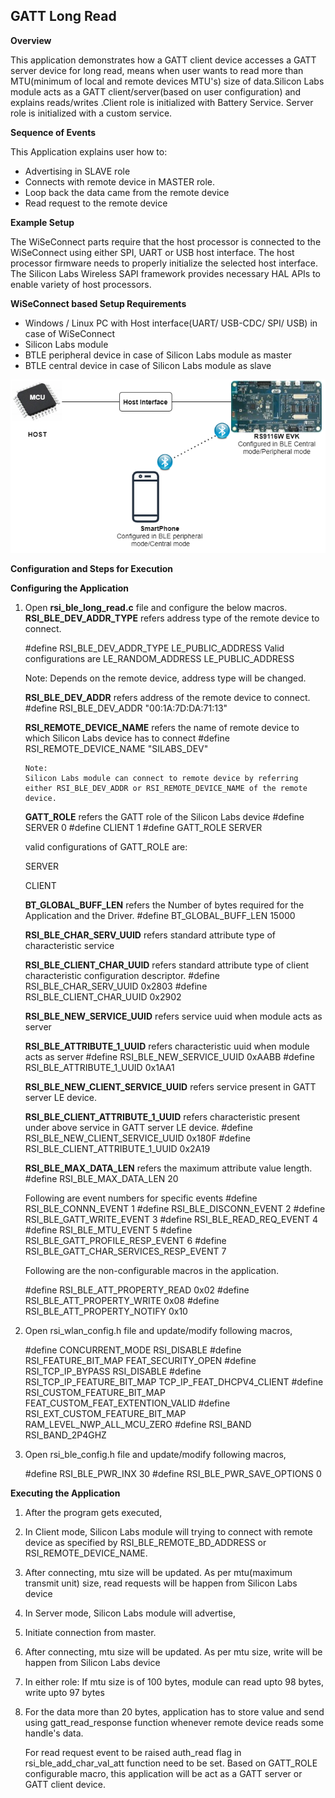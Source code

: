 ## GATT Long Read ##

**Overview**

This application demonstrates how a GATT client device accesses a GATT server device for long read, means when user wants to read more than MTU(minimum of local and remote devices MTU's) size of data.Silicon Labs module acts as a GATT client/server(based on user configuration) and explains reads/writes .Client role is initialized with Battery Service. Server role is initialized with a custom service.

**Sequence of Events**

This Application explains user how to:

 - Advertising in SLAVE role
 - Connects with remote device in MASTER role.
 - Loop back the data came from the remote device
 - Read request to the remote device

**Example Setup**

The WiSeConnect parts require that the host processor is connected to the WiSeConnect using either SPI, UART or USB host interface. The host processor firmware needs to properly initialize the selected host interface. The Silicon Labs Wireless SAPI framework provides necessary HAL APIs to enable variety of host processors.

**WiSeConnect  based Setup Requirements**

 - Windows / Linux PC with Host interface(UART/ USB-CDC/ SPI/ USB) in case of WiSeConnect
 - Silicon Labs module
 - BTLE peripheral device in case of Silicon Labs module as master
 - BTLE central device in case of Silicon Labs module as slave
 
![Figure glr: Setup diagram for BLE Long Read Example](resources/readme/image_glr.png)


**Configuration and Steps for Execution**

**Configuring the Application**

1. Open **rsi_ble_long_read.c** file and configure the below macros.
   **RSI_BLE_DEV_ADDR_TYPE** refers address type of the remote device to connect.

	 #define RSI_BLE_DEV_ADDR_TYPE                         LE_PUBLIC_ADDRESS
   Valid configurations are
   LE_RANDOM_ADDRESS
   LE_PUBLIC_ADDRESS

     Note:
     Depends on the remote device, address type will be changed.

   **RSI_BLE_DEV_ADDR** refers address of the remote device to connect.
	 #define RSI_BLE_DEV_ADDR                              "00:1A:7D:DA:71:13"

   **RSI_REMOTE_DEVICE_NAME** refers the name of remote device to which Silicon Labs device has to connect
	 #define RSI_REMOTE_DEVICE_NAME                        "SILABS_DEV"
   
   ```
   Note:
   Silicon Labs module can connect to remote device by referring either RSI_BLE_DEV_ADDR or RSI_REMOTE_DEVICE_NAME of the remote device.
   ```

   **GATT_ROLE** refers the GATT role of the Silicon Labs device
	 #define SERVER                                        0
	 #define CLIENT                                        1
	 #define GATT_ROLE                                     SERVER
	 
   valid configurations of GATT_ROLE are:

   SERVER

   CLIENT

   **BT_GLOBAL_BUFF_LEN**  refers the Number of bytes required for the Application and the Driver.
	 #define BT_GLOBAL_BUFF_LEN                            15000
 
   **RSI_BLE_CHAR_SERV_UUID** refers standard attribute type of characteristic service

   **RSI_BLE_CLIENT_CHAR_UUID**  refers standard attribute type of client characteristic configuration descriptor.
	 #define RSI_BLE_CHAR_SERV_UUID                       0x2803
	 #define RSI_BLE_CLIENT_CHAR_UUID                     0x2902

   **RSI_BLE_NEW_SERVICE_UUID** refers service uuid when module acts as server

   **RSI_BLE_ATTRIBUTE_1_UUID** refers characteristic uuid when module acts as server
	 #define RSI_BLE_NEW_SERVICE_UUID                      0xAABB
	 #define RSI_BLE_ATTRIBUTE_1_UUID                      0x1AA1

   **RSI_BLE_NEW_CLIENT_SERVICE_UUID** refers service present in GATT server LE device.

   **RSI_BLE_CLIENT_ATTRIBUTE_1_UUID** refers characteristic present under above service in GATT server LE device.
	 #define RSI_BLE_NEW_CLIENT_SERVICE_UUID               0x180F
	 #define RSI_BLE_CLIENT_ATTRIBUTE_1_UUID               0x2A19

   **RSI_BLE_MAX_DATA_LEN** refers the maximum attribute value length.
  	 #define RSI_BLE_MAX_DATA_LEN                          20

   Following are event numbers for specific events
	 #define RSI_BLE_CONNN_EVENT                           1
	 #define RSI_BLE_DISCONN_EVENT                         2
	 #define RSI_BLE_GATT_WRITE_EVENT                      3
	 #define RSI_BLE_READ_REQ_EVENT                        4
	 #define RSI_BLE_MTU_EVENT                             5
	 #define RSI_BLE_GATT_PROFILE_RESP_EVENT               6
	 #define RSI_BLE_GATT_CHAR_SERVICES_RESP_EVENT         7

   Following are the non-configurable macros in the application.

	 #define RSI_BLE_ATT_PROPERTY_READ                     0x02
	 #define RSI_BLE_ATT_PROPERTY_WRITE                    0x08
	 #define RSI_BLE_ATT_PROPERTY_NOTIFY                   0x10

2. Open rsi_wlan_config.h file and update/modify following macros,

	 #define CONCURRENT_MODE                               RSI_DISABLE
	 #define RSI_FEATURE_BIT_MAP                           FEAT_SECURITY_OPEN
	 #define RSI_TCP_IP_BYPASS                             RSI_DISABLE
	 #define RSI_TCP_IP_FEATURE_BIT_MAP                    TCP_IP_FEAT_DHCPV4_CLIENT
	 #define RSI_CUSTOM_FEATURE_BIT_MAP                    FEAT_CUSTOM_FEAT_EXTENTION_VALID
	 #define RSI_EXT_CUSTOM_FEATURE_BIT_MAP                RAM_LEVEL_NWP_ALL_MCU_ZERO
	 #define RSI_BAND                                      RSI_BAND_2P4GHZ

3. Open rsi_ble_config.h file and update/modify following macros,

	 #define RSI_BLE_PWR_INX                               30
	 #define RSI_BLE_PWR_SAVE_OPTIONS                      0

**Executing the Application**

1. After the program gets executed,
2. In Client mode,
   Silicon Labs module will trying to connect with remote device as specified by RSI_BLE_REMOTE_BD_ADDRESS or RSI_REMOTE_DEVICE_NAME.     
3. After connecting, mtu size will be updated. As per mtu(maximum transmit unit) size, read requests will be happen from Silicon Labs device
4. In Server mode,
  Silicon Labs module will advertise,
5. Initiate connection from master.
6. After connecting, mtu size will be updated. As per mtu size, write will be happen from Silicon Labs device
7. In either role: If mtu size is of 100 bytes, module can read upto 98 bytes, write upto 97 bytes
8. For the data more than 20 bytes, application has to store value and send using gatt_read_response function whenever remote device reads some handle's data.

	 For read request event to be raised auth_read flag in rsi_ble_add_char_val_att function need to be set.
	 Based on GATT_ROLE configurable macro, this application will be act as a GATT server or GATT client device.